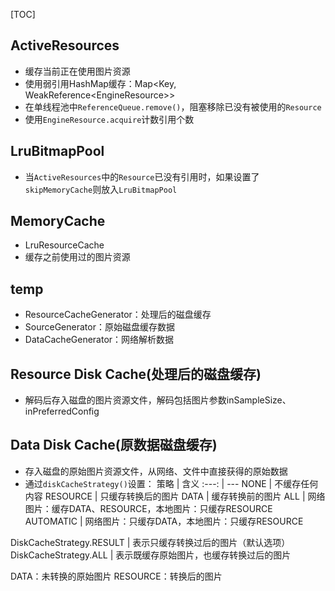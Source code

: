 [TOC]

## ActiveResources
* 缓存当前正在使用图片资源
* 使用弱引用HashMap缓存：Map<Key, WeakReference\<EngineResource>>
* 在单线程池中`ReferenceQueue.remove()`，阻塞移除已没有被使用的`Resource`
* 使用`EngineResource.acquire`计数引用个数

## LruBitmapPool
* 当`ActiveResources`中的`Resource`已没有引用时，如果设置了`skipMemoryCache`则放入`LruBitmapPool`

## MemoryCache
* LruResourceCache
* 缓存之前使用过的图片资源

## temp
* ResourceCacheGenerator：处理后的磁盘缓存
* SourceGenerator：原始磁盘缓存数据
* DataCacheGenerator：网络解析数据

## Resource Disk Cache(处理后的磁盘缓存)
* 解码后存入磁盘的图片资源文件，解码包括图片参数inSampleSize、inPreferredConfig

## Data Disk Cache(原数据磁盘缓存)
* 存入磁盘的原始图片资源文件，从网络、文件中直接获得的原始数据
* 通过`diskCacheStrategy()`设置：
策略 | 含义
:---: | ---
NONE | 不缓存任何内容
RESOURCE | 只缓存转换后的图片
DATA | 缓存转换前的图片 
ALL | 网络图片：缓存DATA、RESOURCE，本地图片：只缓存RESOURCE
AUTOMATIC | 网络图片：只缓存DATA，本地图片：只缓存RESOURCE 

DiskCacheStrategy.RESULT | 表示只缓存转换过后的图片（默认选项）
DiskCacheStrategy.ALL  | 表示既缓存原始图片，也缓存转换过后的图片


DATA：未转换的原始图片
RESOURCE：转换后的图片
